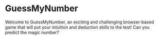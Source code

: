 # GuessMyNumber
Welcome to GuessMyNumber, an exciting and challenging browser-based game that will put your intuition and deduction skills to the test! Can you predict the magic number?
